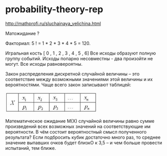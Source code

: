 # probability-theory-rep
http://mathprofi.ru/sluchainaya_velichina.html

Матожидание ?

Факториал:
5 ! = 1 * 2 * 3 * 4 * 5 = 120.

Игральная кость
[ 0 , 1 , 2 , 3 , 4 , 5 , 6]
Все исходы образуют полную группу событий.
Исходы попарно несовместны - два произойти не могут.
Все исходы равновероятны.

Закон распределения дискретной случайной величины – это соответствие между возможными значениями этой величины и их вероятностями. Чаще всего закон записывают таблицей:

![Закон распределения дискретной случайной величины](https://github.com/tesemnikov-av/files-rep/blob/master/sluchainaya_velichina_clip_image020.jpg?raw=true)

Математическое ожидание M(X)  случайной величины равно сумме произведений всех возможных значений на соответствующие им вероятности.
В чём состоит вероятностный смысл полученного результата? Если подбросить кубик достаточно много раз, то среднее значение выпавших очков будет близкО к 3,5 – и чем больше провести испытаний, тем ближе. 
